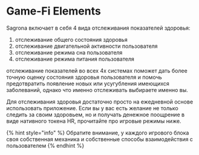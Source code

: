 # Game-Fi Elements

Sagrona включает в себя 4 вида отслеживания показателей здоровья:

1. отслеживание общего состояния здоровья
2. отслеживание двигательной активности пользователя
3. отслеживание режима сна пользователя
4. отслеживание режима питания пользователя

отслеживание показателей во всех 4х системах поможет дать более точную оценку состояния здоровья пользователя и помочь предотвратить появление новых или усугубления имеющихся заболеваний, однако что именно отслеживать выбираете именно вы.

Для отслеживания здоровья достаточно просто на ежедневной основе использовать приложение. Если вы у вас есть желание не только следить за своим здоровьем, но и получать денежное поощрение в виде нативного токена HR, прочитайте про игровые режимы ниже.

{% hint style="info" %}
Обратите внимание, у каждого игрового блока своя собственная механика и собственные способы взаимодействия с пользователем
{% endhint %}
